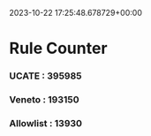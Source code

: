 2023-10-22 17:25:48.678729+00:00
# Rule Counter 
 ### UCATE : 395985

 ### Veneto : 193150

 ### Allowlist : 13930
